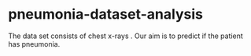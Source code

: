 # pneumonia-dataset-analysis
The data set consists of chest x-rays . Our aim is to predict if the patient has pneumonia. 
